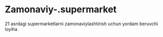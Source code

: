 # Zamonaviy-.supermarket
21 asrdagi supermarketlarni zamonaviylashtirish uchun yordam beruvchi loyiha
